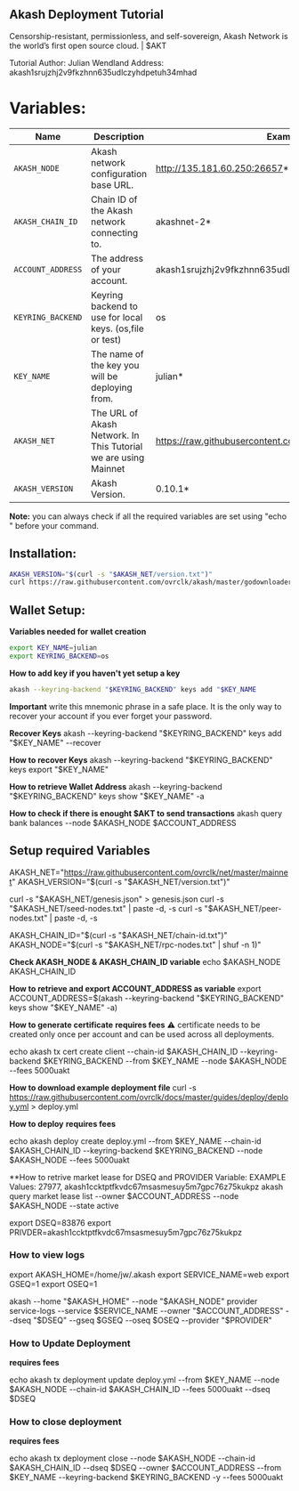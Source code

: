 ## Akash Deployment Tutorial
Censorship-resistant, permissionless, and self-sovereign, Akash Network is the world’s first open source cloud. | $AKT

Tutorial Author: Julian Wendland
Address: akash1srujzhj2v9fkzhnn635udlczyhdpetuh34mhad

# Variables:
|Name|Description|Example|
|---|---|---|
|`AKASH_NODE`| Akash network configuration base URL. | http://135.181.60.250:26657* |
|`AKASH_CHAIN_ID`| Chain ID of the Akash network connecting to. | akashnet-2* |
|`ACCOUNT_ADDRESS`| The address of your account. | akash1srujzhj2v9fkzhnn635udlczyhdpetuh34mhad* |
|`KEYRING_BACKEND`| Keyring backend to use for local keys. (os,file or test) | os |
|`KEY_NAME` | The name of the key you will be deploying from. | julian* | 
|`AKASH_NET`| The URL of Akash Network. In This Tutorial we are using Mainnet | https://raw.githubusercontent.com/ovrclk/net/master/mainnet |
|`AKASH_VERSION`| Akash Version. | 0.10.1* | 

**Note:** you can always check if all the required variables are set using "echo " before your command.


## Installation:

```bash
AKASH_VERSION="$(curl -s "$AKASH_NET/version.txt")"
curl https://raw.githubusercontent.com/ovrclk/akash/master/godownloader.sh | sh -s -- "$AKASH_VERSION"
```

## Wallet Setup:
**Variables needed for wallet creation**
```bash
export KEY_NAME=julian
export KEYRING_BACKEND=os
```

**How to add key if you haven't yet setup a key**
```sh
akash --keyring-backend "$KEYRING_BACKEND" keys add "$KEY_NAME
```
**Important** write this mnemonic phrase in a safe place. It is the only way to recover your account if you ever forget your password.

**Recover Keys**
akash --keyring-backend "$KEYRING_BACKEND" keys add "$KEY_NAME" --recover

**How to recover Keys**
akash --keyring-backend "$KEYRING_BACKEND" keys export "$KEY_NAME"

**How to retrieve Wallet Address**
akash --keyring-backend "$KEYRING_BACKEND" keys show "$KEY_NAME" -a

**How to check if there is enought $AKT to send transactions**
akash query bank balances --node $AKASH_NODE $ACCOUNT_ADDRESS


## Setup required Variables
AKASH_NET="https://raw.githubusercontent.com/ovrclk/net/master/mainnet"
AKASH_VERSION="$(curl -s "$AKASH_NET/version.txt")"

curl -s "$AKASH_NET/genesis.json" > genesis.json 
curl -s "$AKASH_NET/seed-nodes.txt" | paste -d, -s
curl -s "$AKASH_NET/peer-nodes.txt" | paste -d, -s

AKASH_CHAIN_ID="$(curl -s "$AKASH_NET/chain-id.txt")"
AKASH_NODE="$(curl -s "$AKASH_NET/rpc-nodes.txt" | shuf -n 1)"

**Check AKASH_NODE & AKASH_CHAIN_ID variable**
echo $AKASH_NODE AKASH_CHAIN_ID


**How to retrieve and export ACCOUNT_ADDRESS as variable**
export ACCOUNT_ADDRESS=$(akash --keyring-backend "$KEYRING_BACKEND" keys show "$KEY_NAME" -a)


**How to generate certificate**
****requires fees**** :warning: certificate needs to be created only once per account and can be used across all deployments. 

echo akash tx cert create client --chain-id $AKASH_CHAIN_ID --keyring-backend $KEYRING_BACKEND --from $KEY_NAME --node $AKASH_NODE --fees 5000uakt


**How to download example deployment file**
curl -s https://raw.githubusercontent.com/ovrclk/docs/master/guides/deploy/deploy.yml > deploy.yml


**How to deploy**
****requires fees****

echo akash deploy create deploy.yml --from $KEY_NAME --chain-id $AKASH_CHAIN_ID --keyring-backend $KEYRING_BACKEND --node $AKASH_NODE --fees 5000uakt


**How to retrive market lease for DSEQ and PROVIDER Variable: EXAMPLE Values: 27977, akash1ccktptfkvdc67msasmesuy5m7gpc76z75kukpz
akash query market lease list --owner $ACCOUNT_ADDRESS --node $AKASH_NODE --state active

export DSEQ=83876
export PRIVDER=akash1ccktptfkvdc67msasmesuy5m7gpc76z75kukpz


### How to view logs
export AKASH_HOME=/home/jw/.akash
export SERVICE_NAME=web 
export GSEQ=1
export OSEQ=1

akash --home "$AKASH_HOME" --node "$AKASH_NODE" provider service-logs --service $SERVICE_NAME --owner "$ACCOUNT_ADDRESS" --dseq "$DSEQ" --gseq $GSEQ --oseq $OSEQ --provider "$PROVIDER"


### How to Update Deployment
****requires fees****

echo akash tx deployment update deploy.yml --from $KEY_NAME --node $AKASH_NODE --chain-id $AKASH_CHAIN_ID --fees 5000uakt --dseq $DSEQ


### How to close deployment
****requires fees****

echo akash tx deployment close --node $AKASH_NODE --chain-id $AKASH_CHAIN_ID --dseq $DSEQ  --owner $ACCOUNT_ADDRESS --from $KEY_NAME --keyring-backend $KEYRING_BACKEND -y --fees 5000uakt



